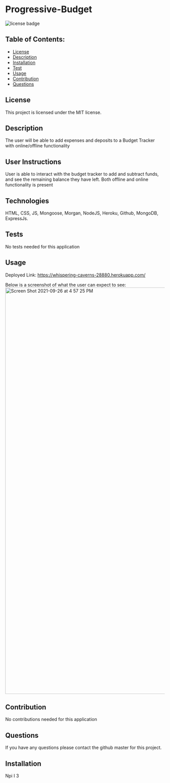 # Progressive-Budget

![license badge](https://img.shields.io/badge/License-MIT-lightgrey.svg)

## Table of Contents:

- [License](#license)
- [Description](#description)
- [Installation](#installation)
- [Test](#test)
- [Usage](#usage)
- [Contribution](#contribution)
- [Questions](#questions)

## License

This project is licensed under the MIT license.

## Description

The user will be able to add expenses and deposits to a Budget Tracker with online/offline functionality

## User Instructions

User is able to interact with the budget tracker to add and subtract funds, and see the remaining balance they have left. Both offline and online functionality is present

## Technologies

HTML, CSS, JS, Mongoose, Morgan, NodeJS, Heroku, Github, MongoDB, ExpressJs.

## Tests

No tests needed for this application

## Usage
Deployed Link:
https://whispering-caverns-28880.herokuapp.com/

Below is a screenshot of what the user can expect to see:
<img width="1280" alt="Screen Shot 2021-09-26 at 4 57 25 PM" src="https://user-images.githubusercontent.com/87332492/135015570-49b783a1-4927-4f62-a993-6e58f5ef5d67.png">

## Contribution

No contributions needed for this application

## Questions

If you have any questions please contact the github master for this project.

## Installation

Npi I
3

